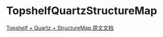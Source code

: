 # TopshelfQuartzStructureMap
[Topshelf + Quartz + StructureMap 原文文档](https://www.hrefs.cn/article/Topshelf.Quartz.StructureMap "hrefs.cn")
